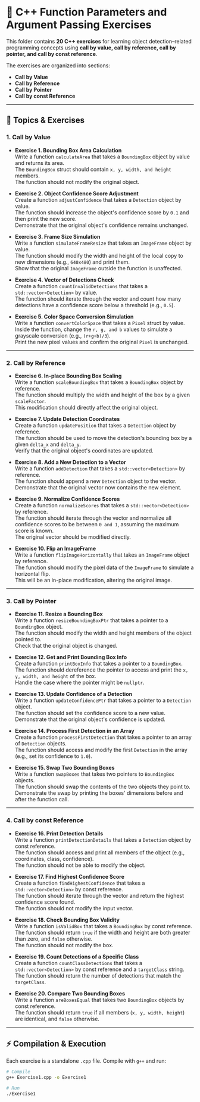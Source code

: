 # 🎯 C++ Function Parameters and Argument Passing Exercises 

This folder contains **20 C++ exercises** for learning object detection–related programming concepts using **call by value, call by reference, call by pointer, and call by const reference**.

The exercises are organized into sections:  

- **Call by Value**  
- **Call by Reference**  
- **Call by Pointer**  
- **Call by const Reference**  

---

## 📝 Topics & Exercises

### 1. Call by Value

- **Exercise 1. Bounding Box Area Calculation**  
  Write a function `calculateArea` that takes a `BoundingBox` object by value and returns its area.  
  The `BoundingBox` struct should contain `x, y, width, and height` members.  
  The function should not modify the original object.  

- **Exercise 2. Object Confidence Score Adjustment**  
  Create a function `adjustConfidence` that takes a `Detection` object by value.  
  The function should increase the object's confidence score by `0.1` and then print the new score.  
  Demonstrate that the original object's confidence remains unchanged.  

- **Exercise 3. Frame Size Simulation**  
  Write a function `simulateFrameResize` that takes an `ImageFrame` object by value.  
  The function should modify the width and height of the local copy to new dimensions (e.g., `640x480`) and print them.  
  Show that the original `ImageFrame` outside the function is unaffected.  

- **Exercise 4. Vector of Detections Check**  
  Create a function `countInvalidDetections` that takes a `std::vector<Detection>` by value.  
  The function should iterate through the vector and count how many detections have a confidence score below a threshold (e.g., `0.5`).  

- **Exercise 5. Color Space Conversion Simulation**  
  Write a function `convertColorSpace` that takes a `Pixel` struct by value.  
  Inside the function, change the `r, g, and b` values to simulate a grayscale conversion (e.g., `(r+g+b)/3`).  
  Print the new pixel values and confirm the original `Pixel` is unchanged.  

---

### 2. Call by Reference

- **Exercise 6. In-place Bounding Box Scaling**  
  Write a function `scaleBoundingBox` that takes a `BoundingBox` object by reference.  
  The function should multiply the width and height of the box by a given `scaleFactor`.  
  This modification should directly affect the original object.  

- **Exercise 7. Update Detection Coordinates**  
  Create a function `updatePosition` that takes a `Detection` object by reference.  
  The function should be used to move the detection's bounding box by a given `delta_x` and `delta_y`.  
  Verify that the original object's coordinates are updated.  

- **Exercise 8. Add a New Detection to a Vector**  
  Write a function `addDetection` that takes a `std::vector<Detection>` by reference.  
  The function should append a new `Detection` object to the vector.  
  Demonstrate that the original vector now contains the new element.  

- **Exercise 9. Normalize Confidence Scores**  
  Create a function `normalizeScores` that takes a `std::vector<Detection>` by reference.  
  The function should iterate through the vector and normalize all confidence scores to be between `0 and 1`, assuming the maximum score is known.  
  The original vector should be modified directly.  

- **Exercise 10. Flip an ImageFrame**  
  Write a function `flipImageHorizontally` that takes an `ImageFrame` object by reference.  
  The function should modify the pixel data of the `ImageFrame` to simulate a horizontal flip.  
  This will be an in-place modification, altering the original image.  

---

### 3. Call by Pointer

- **Exercise 11. Resize a Bounding Box**  
  Write a function `resizeBoundingBoxPtr` that takes a pointer to a `BoundingBox` object.  
  The function should modify the width and height members of the object pointed to.  
  Check that the original object is changed.  

- **Exercise 12. Get and Print Bounding Box Info**  
  Create a function `printBoxInfo` that takes a pointer to a `BoundingBox`.  
  The function should dereference the pointer to access and print the `x, y, width, and height` of the box.  
  Handle the case where the pointer might be `nullptr`.  

- **Exercise 13. Update Confidence of a Detection**  
  Write a function `updateConfidencePtr` that takes a pointer to a `Detection` object.  
  The function should set the confidence score to a new value.  
  Demonstrate that the original object's confidence is updated.  

- **Exercise 14. Process First Detection in an Array**  
  Create a function `processFirstDetection` that takes a pointer to an array of `Detection` objects.  
  The function should access and modify the first `Detection` in the array (e.g., set its confidence to `1.0`).  

- **Exercise 15. Swap Two Bounding Boxes**  
  Write a function `swapBoxes` that takes two pointers to `BoundingBox` objects.  
  The function should swap the contents of the two objects they point to.  
  Demonstrate the swap by printing the boxes' dimensions before and after the function call.  

---

### 4. Call by const Reference

- **Exercise 16. Print Detection Details**  
  Write a function `printDetectionDetails` that takes a `Detection` object by const reference.  
  The function should access and print all members of the object (e.g., coordinates, class, confidence).  
  The function should not be able to modify the object.  

- **Exercise 17. Find Highest Confidence Score**  
  Create a function `findHighestConfidence` that takes a `std::vector<Detection>` by const reference.  
  The function should iterate through the vector and return the highest confidence score found.  
  The function should not modify the input vector.  

- **Exercise 18. Check Bounding Box Validity**  
  Write a function `isValidBox` that takes a `BoundingBox` by const reference.  
  The function should return `true` if the width and height are both greater than zero, and `false` otherwise.  
  The function should not modify the box.  

- **Exercise 19. Count Detections of a Specific Class**  
  Create a function `countClassDetections` that takes a `std::vector<Detection>` by const reference and a `targetClass` string.  
  The function should return the number of detections that match the `targetClass`.  

- **Exercise 20. Compare Two Bounding Boxes**  
  Write a function `areBoxesEqual` that takes two `BoundingBox` objects by const reference.  
  The function should return `true` if all members (`x, y, width, height`) are identical, and `false` otherwise.  

---

## ⚡ Compilation & Execution

Each exercise is a standalone `.cpp` file. Compile with `g++` and run:

```bash
# Compile
g++ Exercise1.cpp -o Exercise1

# Run
./Exercise1
